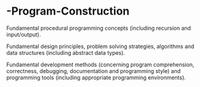 # -Program-Construction
Fundamental procedural programming concepts (including recursion and input/output).

Fundamental design principles, problem solving strategies, algorithms and data structures (including abstract data types).

Fundamental development methods (concerning program comprehension, correctness, debugging, documentation and programming style) and programming tools (including appropriate programming environments).
